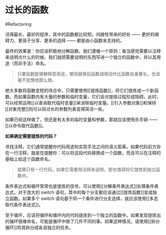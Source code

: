 # 过长的函数
#Refactoring 

活得最长、最好的程序，其中的函数都比较短。间接性带来的好处 —— 更好的阐释力、更易于分享、更多的选择 —— 都是由小函数来支持的。

最终的效果是：你应该积极地分解函数。我们遵循一个原则：每当感觉需要以注释来说明点什么的时候，我们就把需要说明的东西写进一个独立的函数中，并以其用途（而非手法）命名。

> 只要函数能够解释其用途，哪怕替换后函数调用动作比函数自身要长，也该毫不犹豫地那么做。

绝大多数将函数变短的场合中，只需要使用[[提炼函数]]，将它们提炼成一个新函数。而如果函数内有大量的参数和临时变量，它们会对提炼过程形成阻碍。此时，可以经常运用[[以查询取代临时变量]]来消除临时变量。[[引入参数对象]]和保持[[对象完整]]则可以将过长的参数列表变得简洁一些。

如果已经这样做了，但还是有太多的临时变量和参数，那就应该使用杀手锏 —— [[以命令取代函数]]。

**如果确定需要提炼的代码？**

寻找注释，它们通常提醒你代码用途和实现手法之间的语义距离。如果代码前方存在一行注释，就是在提醒你：可以将这段代码替换成一个函数，而且可以在注释的基础上给这个函数命名。

> 就算只有一行代码，如果它需要用注释来说明，那也值得将它提炼到独立函数中。

条件表达式和循环常常也是提炼的信号。可以使用[[分解条件表达式]]处理条件表达式。对于庞大的 switch 语句，其中的每个分支都应该通过[[提炼函数]]变成独立函数。如果多个 switch 语句基于同一个条件进行分支选择，就应该使用[[多态取代条件表达式]]。

至于循环，应该将循环和循环内的代码提炼到一个独立的函数中。如果发现提炼出的循环很难命名，可能是循环中做了几件不同的事。如果这种情况，请使用[[拆分循环]]将其拆分成各自独立的任务。